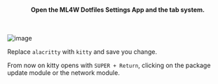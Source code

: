 <div align="center" class="tip custom-block" style="padding-top: 20px; padding-bottom: 20px;">

**Open the ML4W Dotfiles Settings App and the tab system.**

</div>

![image](/terminal.png)

Replace `alacritty` with `kitty` and save you change.

From now on kitty opens with `SUPER + Return`, clicking on the package update module or the network module.

